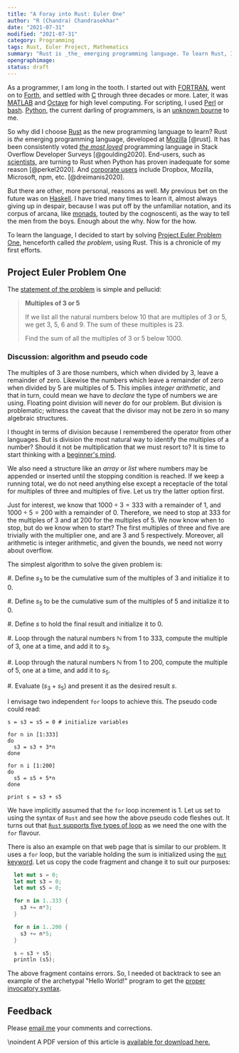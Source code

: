 ```yaml
---
title: "A Foray into Rust: Euler One"
author: "R (Chandra) Chandrasekhar"
date: "2021-07-31"
modified: "2021-07-31"
category: Programming
tags: Rust, Euler Project, Mathematics
summary: "Rust is _the_ emerging programming language. To learn Rust, I decided to start by solving  Euler Project One using Rust. This is a chronicle of my first efforts."
opengraphimage:
status: draft
---
```


As a programmer, I am long in the tooth. I started out with [FORTRAN](https://fortran-lang.org/), went on to [Forth](https://www.forth.com/), and settled with [C](https://www.iso.org/standard/74528.html) through three decades or more. Later, it was [MATLAB](https://www.mathworks.com/) and [Octave](https://www.gnu.org/software/octave/index) for high level computing. For scripting, I used [Perl](https://www.perl.org/) or [bash](https://www.gnu.org/software/bash/). [Python](https://www.python.org/), the current darling of programmers, is an [unknown bourne](http://www.finedictionary.com/bourn.html) to me.

So why did I choose [Rust](https://www.rust-lang.org/) as the new programming language to learn? Rust is _the_ emerging programming language, developed at [Mozilla](https://research.mozilla.org/rust/) [@rust]. It has been consistently voted [_the most loved_](https://insights.stackoverflow.com/survey/2020#most-loved-dreaded-and-wanted) programming language in Stack Overflow Developer Surveys [@goulding2020]. End-users, such as [scientists](https://www.nature.com/articles/d41586-020-03382-2), are turning to Rust when Python has proven inadequate for some reason [@perkel2020]. And [corporate users](https://serokell.io/blog/rust-companies) include Dropbox, Mozilla, Microsoft, npm, etc. [@dreimanis2020].

But there are other, more personal, reasons as well. My previous bet on the future was on [Haskell](https://www.haskell.org/). I have tried many times to learn it, almost always giving up in despair, because I was put off by the unfamiliar notation, and its corpus of arcana, like [monads](en.wikipedia.org/wiki/Monad_(functional_programming)), touted by the cognoscenti, as the way to tell the men from the boys. Enough about the why. Now for the how.

To learn the language, I decided to start by solving [Project Euler Problem One](https://projecteuler.net/problem=1), henceforth called _the problem_, using Rust. This is a chronicle of my first efforts.

## Project Euler Problem One

The [statement of the problem](https://projecteuler.net/problem=1) is simple and pellucid:

>**Multiples of 3 or 5**
>
>If we list all the natural numbers below 10 that are multiples of 3 or 5, we get 3, 5, 6 and 9. The sum of these multiples is 23.
>
>Find the sum of all the multiples of 3 or 5 below 1000.

### Discussion: algorithm and pseudo code

The multiples of $3$ are those numbers, which when divided by $3$, leave a remainder of zero. Likewise the numbers which leave a remainder of zero when divided by $5$ are multiples of $5$. This implies _integer arithmetic_, and that in turn, could mean we have to _declare_ the type of numbers we are using. Floating point division will never do for our problem. But division is problematic; witness the caveat that the divisor may not be zero in so many algebraic structures.

I thought in terms of division because I remembered the $%$ operator from other languages. But is division the most natural way to identify the multiples of a number? Should it not be multiplication that we must resort to? It is time to start thinking with a [beginner's mind](https://en.wikipedia.org/wiki/Shoshin).

We also need a structure like an _array_ or _list_ where numbers may be appended or inserted until the stopping condition is reached. If we keep a running total, we do not need anything else except a receptacle of the total for multiples of three and multiples of five. Let us try the latter option first.

Just for interest, we know that $1000 \div 3 = 333 \mbox{ with a remainder of 1}$, and $1000 \div 5 = 200 \mbox{ with a remainder of 0}$. Therefore, we need to stop at $333$ for the multiples of $3$ and at $200$ for the multiples of $5$. We now know when to stop, but do we know when to start? The first multiples of three and five are trivially with the multiplier one, and are $3$ and $5$ respectively. Moreover, all arithmetic is integer arithmetic, and given the bounds, we need not worry about overflow.

The simplest algorithm to solve the given problem is:

#. Define $s_3$ to be the cumulative sum of the multiples of $3$ and initialize it to $0$.

#. Define $s_5$ to be the cumulative sum of the multiples of $5$ and initialize it to $0$.

#. Define $s$ to hold the final result and initialize it to $0$.

#. Loop through the natural numbers $\mathbb{N}$ from $1$ to $333$, compute the multiple of $3$, one at a time, and add it to $s_3$.

#. Loop through the natural numbers $\mathbb{N}$ from $1$ to $200$, compute the multiple of $5$, one at a time, and add it to $s_5$.

#. Evaluate $(s_3 + s_5)$ and present it as the desired result $s$.

I envisage two independent `for` loops to achieve this. The pseudo code could read:

~~~text
s = s3 = s5 = 0 # initialize variables

for n in [1:333]
do
  s3 = s3 + 3*n
done

for n i [1:200]
do
  s5 = s5 + 5*n
done

print s = s3 + s5
~~~

We have implicitly assumed that the `for` loop increment is $1$. Let us set to using the syntax of `Rust` and see how the above pseudo code fleshes out. It turns out that [`Rust` supports five types of loop](https://doc.rust-lang.org/reference/expressions/loop-expr.html) as we need the one with the `for` flavour.

There is also an example on that web page that is similar to our problem. It uses a `for` loop, but the variable holding the sum is initialized using the [`mut` keyword](https://doc.rust-lang.org/std/keyword.mut.html). Let us copy the code fragment and change it to suit our purposes:

~~~rust
  let mut s = 0;
  let mut s3 = 0;
  let mut s5 = 0;

  for n in 1..333 {
    s3 += n*3;
  }

  for n in 1..200 {
    s3 += n*5;
  }

  s = s3 + s5;
  println (s5);
~~~

 The above fragment contains errors. So, I needed ot backtrack to see an example of the archetypal "Hello World!" program to get the [proper invocatory syntax](https://doc.rust-lang.org/book/ch01-02-hello-world.html).








## Feedback

Please [email me](mailto:feedback.swanlotus@gmail.com) your comments and
corrections.

\noindent A PDF version of this article is [available for download here.]({attach}./rust-euler-one.pdf)
